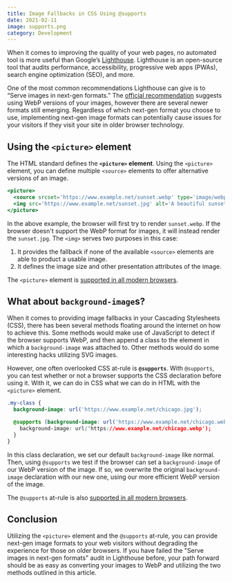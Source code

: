 ```yaml
---
title: Image Fallbacks in CSS Using @supports
date: 2021-02-11
image: supports.png
category: Development
---
```


When it comes to improving the quality of your web pages, no automated tool is more useful than Google’s [Lighthouse](https://developers.google.com/web/tools/lighthouse). Lighthouse is an open-source tool that audits performance, accessibility, progressive web apps (PWAs), search engine optimization (SEO), and more.

One of the most common recommendations Lighthouse can give is to “Serve images in next-gen formats.” The [official recommendation](https://web.dev/uses-webp-images) suggests using WebP versions of your images, however there are several newer formats still emerging. Regardless of which next-gen format you choose to use, implementing next-gen image formats can potentially cause issues for your visitors if they visit your site in older browser technology.

## Using the `<picture>` element

The HTML standard defines the **`<picture>` element**. Using the `<picture>` element, you can define multiple `<source>` elements to offer alternative versions of an image.

```jsx
<picture>
  <source srcset='https://www.example.net/sunset.webp' type='image/webp' />
  <img src='https://www.example.net/sunset.jpg' alt='A beautiful sunset' />
</picture>
```

In the above example, the browser will first try to render `sunset.webp`. If the browser doesn't support the WebP format for images, it will instead render the `sunset.jpg`. The `<img>` serves two purposes in this case:

1. It provides the fallback if none of the available `<source>` elements are able to product a usable image.
2. It defines the image size and other presentation attributes of the image.

The `<picture>` element is [supported in all modern browsers](https://caniuse.com/picture).

## What about `background-image`s?

When it comes to providing image fallbacks in your Cascading Stylesheets (CSS), there has been several methods floating around the internet on how to achieve this. Some methods would make use of JavaScript to detect if the browser supports WebP, and then append a class to the element in which a `background-image` was attached to. Other methods would do some interesting hacks utilizing SVG images.

However, one often overlooked CSS at-rule is **`@supports`**. With `@supports`, you can test whether or not a browser supports the CSS declaration before using it. With it, we can do in CSS what we can do in HTML with the `<picture>` element.

```css
.my-class {
  background-image: url('https://www.example.net/chicago.jpg');

  @supports (background-image: url('https://www.example.net/chicago.webp')) {
    background-image: url('https://www.example.net/chicago.webp');
  }
}
```

In this class declaration, we set our default `background-image` like normal. Then, using `@supports` we test if the browser can set a `background-image` of our WebP version of the image. If so, we overwrite the original `background-image` declaration with our new one, using our more efficient WebP version of the image.

The `@supports` at-rule is also [supported in all modern browsers](https://caniuse.com/css-featurequeries).

## Conclusion

Utilizing the `<picture>` element and the `@supports` at-rule, you can provide next-gen image formats to your web visitors without degrading the experience for those on older browsers. If you have failed the "Serve images in next-gen formats" audit in Lighthouse before, your path forward should be as easy as converting your images to WebP and utilizing the two methods outlined in this article.
